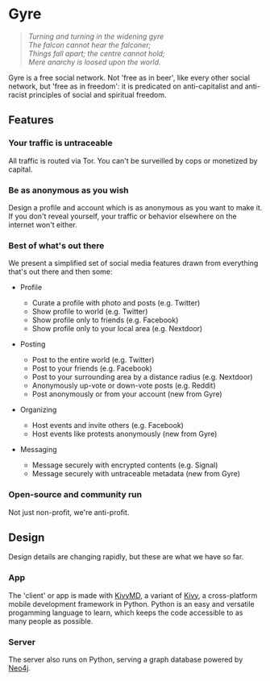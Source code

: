 # Gyre


<blockquote><i>
Turning and turning in the widening gyre   
<br/>The falcon cannot hear the falconer;
<br/>Things fall apart; the centre cannot hold;
<br/>Mere anarchy is loosed upon the world.
</i></blockquote>

Gyre is a free social network. Not 'free as in beer', like every other social network, but 'free as in freedom': it is predicated on anti-capitalist and anti-racist principles of social and spiritual freedom.


## Features

### Your traffic is untraceable

All traffic is routed via Tor. You can't be surveilled by cops or monetized by capital. 

### Be as anonymous as you wish

Design a profile and account which is as anonymous as you want to make it. If you don't reveal yourself, your traffic or behavior elsewhere on the internet won't either.

### Best of what's out there

We present a simplified set of social media features drawn from everything that's out there and then some:

* Profile
  * Curate a profile with photo and posts (e.g. Twitter)
  * Show profile to world (e.g. Twitter)
  * Show profile only to friends (e.g. Facebook)
  * Show profile only to your local area (e.g. Nextdoor)

* Posting 
  * Post to the entire world (e.g. Twitter)
  * Post to your friends (e.g. Facebook)
  * Post to your surrounding area by a distance radius (e.g. Nextdoor)
  * Anonymously up-vote or down-vote posts (e.g. Reddit)
  * Post anonymously or from your account (new from Gyre)

* Organizing
  * Host events and invite others (e.g. Facebook)
  * Host events like protests anonymously (new from Gyre)

* Messaging
  * Message securely with encrypted contents (e.g. Signal)
  * Message securely with untraceable metadata (new from Gyre)


### Open-source and community run

Not just non-profit, we're anti-profit.

## Design

Design details are changing rapidly, but these are what we have so far.

### App

The 'client' or app is made with [KivyMD](https://github.com/kivymd/KivyMD), a variant of [Kivy](https://kivy.org/), a cross-platform mobile development framework in Python. Python is an easy and versatile progamming language to learn, which keeps the code accessible to as many people as possible.

### Server

The server also runs on Python, serving a graph database powered by [Neo4j](https://neo4j.com/).